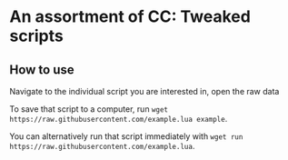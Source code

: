 # An assortment of CC: Tweaked scripts

## How to use

Navigate to the individual script you are interested in, open the raw data

To save that script to a computer, run `wget https://raw.githubusercontent.com/example.lua example`.

You can alternatively run that script immediately with `wget run https://raw.githubusercontent.com/example.lua`.
